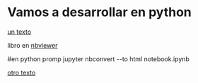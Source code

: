 # Vamos a desarrollar en python
[un texto](notebook.ipynb)

libro en [nbviewer](https://nbviewer.jupyter.org/github/minder13/minder/blob/master/notebook.ipynb)

#en python promp jupyter nbconvert --to html notebook.ipynb

[otro texto](/notebook.html)
